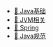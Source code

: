 * [🧱 Java基础](/coding/java/JavaSE/)
* [🥡 JVM相关](/coding/java/jvm/)
* [🍃 Spring](/coding/java/spring/)
* [📖 Java规范](/coding/java/specification/)